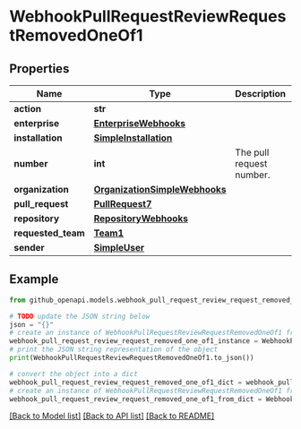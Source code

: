 # WebhookPullRequestReviewRequestRemovedOneOf1


## Properties

Name | Type | Description | Notes
------------ | ------------- | ------------- | -------------
**action** | **str** |  | 
**enterprise** | [**EnterpriseWebhooks**](EnterpriseWebhooks.md) |  | [optional] 
**installation** | [**SimpleInstallation**](SimpleInstallation.md) |  | [optional] 
**number** | **int** | The pull request number. | 
**organization** | [**OrganizationSimpleWebhooks**](OrganizationSimpleWebhooks.md) |  | [optional] 
**pull_request** | [**PullRequest7**](PullRequest7.md) |  | 
**repository** | [**RepositoryWebhooks**](RepositoryWebhooks.md) |  | 
**requested_team** | [**Team1**](Team1.md) |  | 
**sender** | [**SimpleUser**](SimpleUser.md) |  | 

## Example

```python
from github_openapi.models.webhook_pull_request_review_request_removed_one_of1 import WebhookPullRequestReviewRequestRemovedOneOf1

# TODO update the JSON string below
json = "{}"
# create an instance of WebhookPullRequestReviewRequestRemovedOneOf1 from a JSON string
webhook_pull_request_review_request_removed_one_of1_instance = WebhookPullRequestReviewRequestRemovedOneOf1.from_json(json)
# print the JSON string representation of the object
print(WebhookPullRequestReviewRequestRemovedOneOf1.to_json())

# convert the object into a dict
webhook_pull_request_review_request_removed_one_of1_dict = webhook_pull_request_review_request_removed_one_of1_instance.to_dict()
# create an instance of WebhookPullRequestReviewRequestRemovedOneOf1 from a dict
webhook_pull_request_review_request_removed_one_of1_from_dict = WebhookPullRequestReviewRequestRemovedOneOf1.from_dict(webhook_pull_request_review_request_removed_one_of1_dict)
```
[[Back to Model list]](../README.md#documentation-for-models) [[Back to API list]](../README.md#documentation-for-api-endpoints) [[Back to README]](../README.md)



